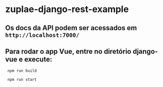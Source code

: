# zuplae-django-rest-example

## Os docs da API podem ser acessados em <code>http://localhost:7000/</code>

## Para rodar o app Vue, entre no diretório django-vue e execute:
<code> npm run build</code>

<code> npm run start</code>
